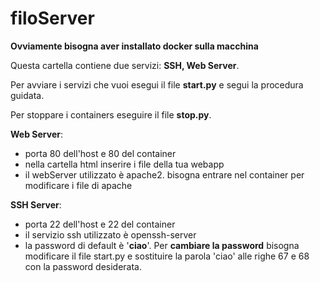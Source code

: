 # filoServer

<b>Ovviamente bisogna aver installato docker sulla macchina</b>

Questa cartella contiene due servizi: <b>SSH, Web Server</b>. 

Per avviare i servizi che vuoi esegui il file <b>start.py</b> e segui la procedura guidata.

Per stoppare i containers eseguire il file <b>stop.py</b>.


<b>Web Server</b>:
 - porta 80 dell'host e 80 del container
 - nella cartella html inserire i file della tua webapp
 - il webServer utilizzato è apache2. bisogna entrare nel container per modificare i file di apache

<b>SSH Server</b>:
 - porta 22 dell'host e 22 del container
 - il servizio ssh utilizzato è openssh-server
 - la password di default è '<b>ciao</b>'. Per <b>cambiare la password</b> bisogna modificare il file start.py e sostituire la parola 'ciao' alle righe 67 e 68 con la password desiderata.
